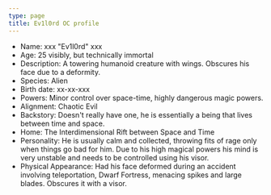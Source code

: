```yaml
---
type: page
title: Ev1l0rd OC profile
---
```


* Name: xxx "Ev1l0rd" xxx
* Age: 25 visibly, but technically immortal
* Description: A towering humanoid creature with wings. Obscures his face due to a deformity.
* Species: Alien
* Birth date: xx-xx-xxx
* Powers: Minor control over space-time, highly dangerous magic powers.
* Alignment: Chaotic Evil
* Backstory: Doesn't really have one, he is essentially a being that lives between time and space.
* Home: The Interdimensional Rift between Space and Time
* Personality: He is usually calm and collected, throwing fits of rage only when things go bad for him. Due to his high magical powers his mind is very unstable and needs to be controlled using his visor.
* Physical Appearance: Had his face deformed during an accident involving teleportation, Dwarf Fortress, menacing spikes and large blades. Obscures it with a visor.
